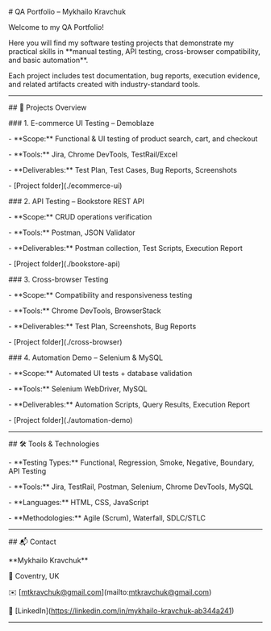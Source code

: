 \# QA Portfolio – Mykhailo Kravchuk



Welcome to my QA Portfolio!

Here you will find my software testing projects that demonstrate my practical skills in \*\*manual testing, API testing, cross-browser compatibility, and basic automation\*\*.

Each project includes test documentation, bug reports, execution evidence, and related artifacts created with industry-standard tools.



---



\## 📂 Projects Overview



\### 1. E-commerce UI Testing – Demoblaze

\- \*\*Scope:\*\* Functional \& UI testing of product search, cart, and checkout

\- \*\*Tools:\*\* Jira, Chrome DevTools, TestRail/Excel

\- \*\*Deliverables:\*\* Test Plan, Test Cases, Bug Reports, Screenshots

\- \[Project folder](./ecommerce-ui)



\### 2. API Testing – Bookstore REST API

\- \*\*Scope:\*\* CRUD operations verification

\- \*\*Tools:\*\* Postman, JSON Validator

\- \*\*Deliverables:\*\* Postman collection, Test Scripts, Execution Report

\- \[Project folder](./bookstore-api)



\### 3. Cross-browser Testing

\- \*\*Scope:\*\* Compatibility and responsiveness testing

\- \*\*Tools:\*\* Chrome DevTools, BrowserStack

\- \*\*Deliverables:\*\* Test Plan, Screenshots, Bug Reports

\- \[Project folder](./cross-browser)



\### 4. Automation Demo – Selenium \& MySQL

\- \*\*Scope:\*\* Automated UI tests + database validation

\- \*\*Tools:\*\* Selenium WebDriver, MySQL

\- \*\*Deliverables:\*\* Automation Scripts, Query Results, Execution Report

\- \[Project folder](./automation-demo)



---



\## 🛠 Tools \& Technologies

\- \*\*Testing Types:\*\* Functional, Regression, Smoke, Negative, Boundary, API Testing

\- \*\*Tools:\*\* Jira, TestRail, Postman, Selenium, Chrome DevTools, MySQL

\- \*\*Languages:\*\* HTML, CSS, JavaScript

\- \*\*Methodologies:\*\* Agile (Scrum), Waterfall, SDLC/STLC



---



\## 📬 Contact

\*\*Mykhailo Kravchuk\*\*

📍 Coventry, UK

✉️ \[mtkravchuk@gmail.com](mailto:mtkravchuk@gmail.com)

🔗 \[LinkedIn](https://linkedin.com/in/mykhailo-kravchuk-ab344a241)



---

